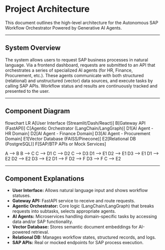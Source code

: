 # Project Architecture

This document outlines the high-level architecture for the Autonomous SAP Workflow Orchestrator Powered by Generative AI Agents.

---

## System Overview

The system allows users to request SAP business processes in natural language. Via a frontend dashboard, requests are submitted to an API that orchestrates a series of specialized AI agents (for HR, Finance, Procurement, etc.). These agents communicate with both structured (relational) and unstructured (vector) data sources, and execute tasks by calling SAP APIs. Workflow status and results are continuously tracked and presented to the user.

---

## Component Diagram

flowchart LR
A[User Interface
(Streamlit/Dash/React)]
B[Gateway API
(FastAPI)]
C[Agentic Orchestrator
(LangChain/LangGraph)]
D1[AI Agent - HR Domain]
D2[AI Agent - Finance Domain]
D3[AI Agent - Procurement Domain]
E1[Vector Database
(FAISS/Pinecone)]
E2[Relational DB
(PostgreSQL)]
F[SAP/BTP APIs or Mock Services]

A --> B
B --> C
C --> D1
C --> D2
C --> D3
D1 --> E1
D2 --> E1
D3 --> E1
D1 --> E2
D2 --> E2
D3 --> E2
D1 --> F
D2 --> F
D3 --> F
C --> E2


---

## Component Explanations

- **User Interface:** Allows natural language input and shows workflow statuses.
- **Gateway API:** FastAPI service to receive and route requests.
- **Agentic Orchestrator:** Core logic (LangChain/LangGraph) that breaks requests into subtasks, selects appropriate agents.
- **AI Agents:** Microservices handling domain-specific tasks by accessing data and/or SAP functionality.
- **Vector Database:** Stores semantic document embeddings for AI-powered retrieval.
- **Relational DB:** Manages workflow states, structured records, and logs.
- **SAP APIs:** Real or mocked endpoints for SAP process execution.
